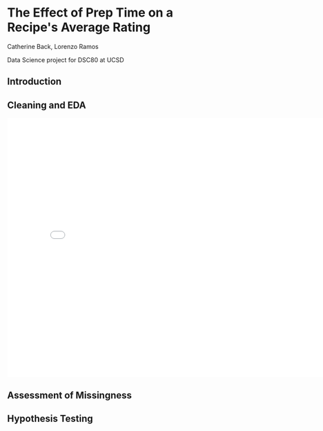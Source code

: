 # The Effect of Prep Time on a Recipe's Average Rating
Catherine Back, Lorenzo Ramos

Data Science project for DSC80 at UCSD

## Introduction

## Cleaning and EDA

<iframe src="assets/ingredients_hist.html" width=800 height=600 frameBorder=0></iframe>

## Assessment of Missingness

## Hypothesis Testing